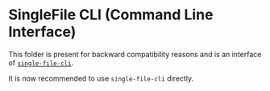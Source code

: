 # SingleFile CLI (Command Line Interface)

This folder is present for backward compatibility reasons and is an interface of
[`single-file-cli`](https://github.com/gildas-lormeau/single-file-cli).

It is now recommended to use `single-file-cli` directly.
